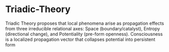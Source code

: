 # Triadic-Theory
Triadic Theory proposes that local phenomena arise as propagation effects from three irreducible relational axes: Space (boundary/catalyst), Entropy (directional change), and Potentiality (pre-form openness). Consciousness is a localized propagation vector that collapses potential into persistent form
